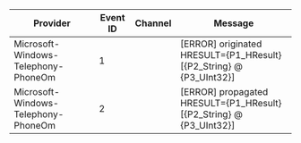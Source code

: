 Provider                             |  Event ID  |  Channel  |  Message
-------------------------------------|------------|-----------|---------------------------------------------------------------------
Microsoft-Windows-Telephony-PhoneOm  |  1         |           |  [ERROR] originated HRESULT={P1_HResult} [{P2_String} @ {P3_UInt32}]
Microsoft-Windows-Telephony-PhoneOm  |  2         |           |  [ERROR] propagated HRESULT={P1_HResult} [{P2_String} @ {P3_UInt32}]